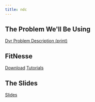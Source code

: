 ```yaml
---
title: ndc
---
```

## The Problem We'll Be Using
[Dvr Problem Description (print)](http://schuchert.wikispaces.com/DvrDesignProblem)

## FitNesse
[Download](http://fitnesse.org/FrontPage.FitNesseDevelopment.DownLoad)
[Tutorials](FitNesse.Tutorials)

## The Slides
[Slides](file:NdcTutorialExecutableStories.pdf)
